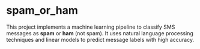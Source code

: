 # spam_or_ham
This project implements a machine learning pipeline to classify SMS messages as **spam** or **ham** (not spam). It uses natural language processing techniques and linear models to predict message labels with high accuracy.

